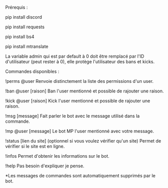 Prérequis :

pip install discord

pip install requests

pip install bs4

pip install mtranslate

La variable admin qui est par default à 0 doit être remplacé par l'ID d'utilisateur (peut rester à 0), elle protège l'utilisateur des bans et kicks.

Commandes disponibles :

!perms @user Renvoie distinctement la liste des permissions d'un user.

!ban @user [raison] Ban l'user mentionné et possible de rajouter une raison.

!kick @user [raison] Kick l'user mentionné et possible de rajouter une raison.

!msg [message] Fait parler le bot avec le message utilisé dans la commande.

!mp @user [message] Le bot MP l'user mentionné avec votre message.

!status [lien du site] (optionnel si vous voulez vérifier qu'un site) Permet de vérifier si le site est en ligne.

!infos Permet d'obtenir les informations sur le bot.

!help Pas besoin d'expliquer je pense.

*Les messages de commandes sont automatiquement supprimés par le bot.
